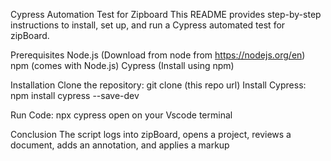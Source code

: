 Cypress Automation Test for Zipboard
This README provides step-by-step instructions to install, set up, and run a Cypress automated test for zipBoard.

Prerequisites
Node.js (Download from node from https://nodejs.org/en)
npm (comes with Node.js)
Cypress (Install using npm)

Installation
Clone the repository: git clone (this repo url)
Install Cypress: npm install cypress --save-dev

Run Code: npx cypress open on your Vscode terminal

Conclusion
The script logs into zipBoard, opens a project, reviews a document, adds an annotation, and applies a markup
